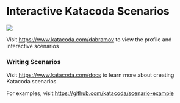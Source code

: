 # Interactive Katacoda Scenarios

[![](http://shields.katacoda.com/katacoda/dabramov/count.svg)](https://www.katacoda.com/dabramov "Get your profile on Katacoda.com")

Visit https://www.katacoda.com/dabramov to view the profile and interactive scenarios

### Writing Scenarios
Visit https://www.katacoda.com/docs to learn more about creating Katacoda scenarios

For examples, visit https://github.com/katacoda/scenario-example
